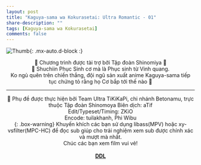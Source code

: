 ```yaml
---
layout: post
title: "Kaguya-sama wa Kokurasetai: Ultra Romantic - 01"
share-description: ""
tags: [Kaguya-sama wa Kokurasetai]
comments: false
---
```


![Thumb](https://tpn-team.github.io/assets/img/kaguya-s3-01.jpg){: .mx-auto.d-block :}
<center>
💓 Chương trình được tài trợ bởi Tập đoàn Shinomiya 💓<br>
💓 Shuchiin Phục Sinh cơ mà là Phục sinh từ Vinh quang.<br>
Ko ngủ quên trên chiến thắng, đội ngũ sản xuất anime Kaguya-sama tiếp tục chứng tỏ rằng họ Cơ bắp tới thế nào 💪<br>

<hr>

💓 Phụ đề được thực hiện bởi Team Ultra TiKiKaPi, chi nhánh Betonamu, trực thuộc Tập đoàn Shinomoya
Biên dịch: aTif <br>
Edit/Typeset/Timing: ZKiO <br>
Encode: tuilakhanh, Phi Wibu <br>
{: .box-warning} Khuyến khích các bạn sử dụng libass(MPV) hoặc xy-vsfilter(MPC-HC) để đọc sub giúp cho trải nghiệm xem sub được chính xác và mượt mà nhất.<br>
Chúc các bạn xem film vui vẻ!<br><br>
<b><a href="https://github.com/TPN-Team/TPN-Team-DDL/blob/master/Kaguya%20S3.md">DDL</a></b> <br>
</center>
<!-- excerpt-end -->

